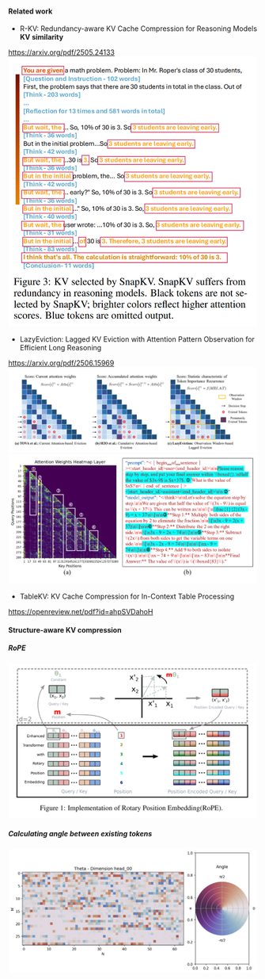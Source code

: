 #### Related work
- R-KV: Redundancy-aware KV Cache Compression for
Reasoning Models
**KV similarity**

https://arxiv.org/pdf/2505.24133
![alt text](../../assets/RKV.png)

- LazyEviction: Lagged KV Eviction with Attention Pattern Observation for
Efficient Long Reasoning

https://arxiv.org/pdf/2506.15969
![alt text](../../assets/lazyevcition1.png) 
![alt text](../../assets/lazyeviction2.png)

- TableKV: KV Cache Compression for In-Context Table Processing

https://openreview.net/pdf?id=ahpSVDahoH

#### Structure-aware KV compression

##### RoPE

![alt text](image.png)


##### Calculating angle between existing tokens

![alt text](../../assets/theta_head_00.png)
